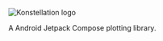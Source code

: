 ![Konstellation logo](https://user-images.githubusercontent.com/22205373/111891673-e8f98d80-89ca-11eb-90fe-73ce5486d350.png)

A Android Jetpack Compose plotting library.
